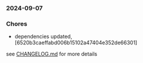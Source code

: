 ### 2024-09-07

### Chores
+ dependencies updated, [6520b3caeffabd006b15102a47404e352de66301]

see <a href='https://github.com/mrjackwills/push_alarm_frontend/blob/main/CHANGELOG.md'>CHANGELOG.md</a> for more details
